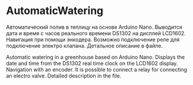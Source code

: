 # AutomaticWatering
Автоматический полив в теплицу на основе Arduino Nano. 
Выводится дата и время с часов реального времени DS1302 на дисплей LCD1602.
Навигация при помощи энкодера.
Возможно подключение реле для подключение электро клапана.
Детальное описание в файле.


Automatic watering in a greenhouse based on Arduino Nano. Displays the date and time from the DS1302 real time clock on the LCD1602 display. Navigation with an encoder. It is possible to connect a relay for connecting an electro valve. Detailed description in the file.
